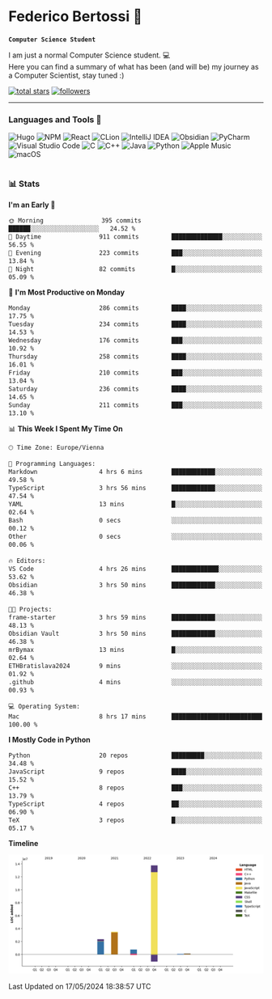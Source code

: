 # Federico Bertossi 🚀

**`Computer Science Student`**

[//]: # (Thanks to @ForrestKnight for the inspiration.)

<!-- TODO: Insert a banner image -->

I am just a normal Computer Science student. 💻 </br>
Here you can find a summary of what has been (and will be) my journey as a Computer Scientist, stay tuned :)

   <p>
      <a href="https://github.com/mrBymax?tab=repositories&sort=stargazers">
         <img alt="total stars" title="Total stars on GitHub" src="https://custom-icon-badges.demolab.com/github/stars/mrBymax?color=55960c&style=for-the-badge&labelColor=488207&logo=star"/></a>
<a href="https://github.com/mrBymax?tab=followers">
         <img alt="followers" title="Follow me on Github" src="https://custom-icon-badges.demolab.com/github/followers/mrBymax?color=236ad3&labelColor=1155ba&style=for-the-badge&logo=person-add&label=Follow&logoColor=white"/></a>
   </p>

---

<!-- TODO: Insert a GIF -->
### Languages and Tools 🧰

<!-- TODO: Change it with shields -->
![Hugo](https://img.shields.io/badge/Hugo-black.svg?style=for-the-badge&logo=Hugo)
![NPM](https://img.shields.io/badge/NPM-%23CB3837.svg?style=for-the-badge&logo=npm&logoColor=white)
![React](https://img.shields.io/badge/react-%2320232a.svg?style=for-the-badge&logo=react&logoColor=%2361DAFB)
![CLion](https://img.shields.io/badge/CLion-black?style=for-the-badge&logo=clion&logoColor=white)
![IntelliJ IDEA](https://img.shields.io/badge/IntelliJIDEA-000000.svg?style=for-the-badge&logo=intellij-idea&logoColor=white)
![Obsidian](https://img.shields.io/badge/Obsidian-%23483699.svg?style=for-the-badge&logo=obsidian&logoColor=white)
![PyCharm](https://img.shields.io/badge/pycharm-143?style=for-the-badge&logo=pycharm&logoColor=black&color=black&labelColor=green)
![Visual Studio Code](https://img.shields.io/badge/Visual%20Studio%20Code-0078d7.svg?style=for-the-badge&logo=visual-studio-code&logoColor=white)
![C](https://img.shields.io/badge/c-%2300599C.svg?style=for-the-badge&logo=c&logoColor=white)
![C++](https://img.shields.io/badge/c++-%2300599C.svg?style=for-the-badge&logo=c%2B%2B&logoColor=white)
![Java](https://img.shields.io/badge/java-%23ED8B00.svg?style=for-the-badge&logo=openjdk&logoColor=white)
![Python](https://img.shields.io/badge/python-3670A0?style=for-the-badge&logo=python&logoColor=ffdd54)
![Apple Music](https://img.shields.io/badge/Apple_Music-9933CC?style=for-the-badge&logo=apple-music&logoColor=white)
![macOS](https://img.shields.io/badge/mac%20os-000000?style=for-the-badge&logo=macos&logoColor=F0F0F0)


#

### 📊 Stats

<!-- ![My GitHub stats](https://github-readme-stats.vercel.app/api?username=mrBymax&show_icons=true&theme=dracula) -->


<!--START_SECTION:waka-->
**I'm an Early 🐤** 

```text
🌞 Morning                395 commits         ██████░░░░░░░░░░░░░░░░░░░   24.52 % 
🌆 Daytime                911 commits         ██████████████░░░░░░░░░░░   56.55 % 
🌃 Evening                223 commits         ███░░░░░░░░░░░░░░░░░░░░░░   13.84 % 
🌙 Night                  82 commits          █░░░░░░░░░░░░░░░░░░░░░░░░   05.09 % 
```
📅 **I'm Most Productive on Monday** 

```text
Monday                   286 commits         ████░░░░░░░░░░░░░░░░░░░░░   17.75 % 
Tuesday                  234 commits         ████░░░░░░░░░░░░░░░░░░░░░   14.53 % 
Wednesday                176 commits         ███░░░░░░░░░░░░░░░░░░░░░░   10.92 % 
Thursday                 258 commits         ████░░░░░░░░░░░░░░░░░░░░░   16.01 % 
Friday                   210 commits         ███░░░░░░░░░░░░░░░░░░░░░░   13.04 % 
Saturday                 236 commits         ████░░░░░░░░░░░░░░░░░░░░░   14.65 % 
Sunday                   211 commits         ███░░░░░░░░░░░░░░░░░░░░░░   13.10 % 
```


📊 **This Week I Spent My Time On** 

```text
🕑︎ Time Zone: Europe/Vienna

💬 Programming Languages: 
Markdown                 4 hrs 6 mins        ████████████░░░░░░░░░░░░░   49.58 % 
TypeScript               3 hrs 56 mins       ████████████░░░░░░░░░░░░░   47.54 % 
YAML                     13 mins             █░░░░░░░░░░░░░░░░░░░░░░░░   02.64 % 
Bash                     0 secs              ░░░░░░░░░░░░░░░░░░░░░░░░░   00.12 % 
Other                    0 secs              ░░░░░░░░░░░░░░░░░░░░░░░░░   00.06 % 

🔥 Editors: 
VS Code                  4 hrs 26 mins       █████████████░░░░░░░░░░░░   53.62 % 
Obsidian                 3 hrs 50 mins       ████████████░░░░░░░░░░░░░   46.38 % 

🐱‍💻 Projects: 
frame-starter            3 hrs 59 mins       ████████████░░░░░░░░░░░░░   48.13 % 
Obsidian Vault           3 hrs 50 mins       ████████████░░░░░░░░░░░░░   46.38 % 
mrBymax                  13 mins             █░░░░░░░░░░░░░░░░░░░░░░░░   02.64 % 
ETHBratislava2024        9 mins              ░░░░░░░░░░░░░░░░░░░░░░░░░   01.92 % 
.github                  4 mins              ░░░░░░░░░░░░░░░░░░░░░░░░░   00.93 % 

💻 Operating System: 
Mac                      8 hrs 17 mins       █████████████████████████   100.00 % 
```

**I Mostly Code in Python** 

```text
Python                   20 repos            █████████░░░░░░░░░░░░░░░░   34.48 % 
JavaScript               9 repos             ████░░░░░░░░░░░░░░░░░░░░░   15.52 % 
C++                      8 repos             ███░░░░░░░░░░░░░░░░░░░░░░   13.79 % 
TypeScript               4 repos             ██░░░░░░░░░░░░░░░░░░░░░░░   06.90 % 
TeX                      3 repos             █░░░░░░░░░░░░░░░░░░░░░░░░   05.17 % 
```



**Timeline**

![Lines of Code chart](https://raw.githubusercontent.com/mrBymax/mrBymax/main/assets/bar_graph.png)


 Last Updated on 17/05/2024 18:38:57 UTC
<!--END_SECTION:waka-->


[linkedin]: https://linkedin.com/federico-bertossi
[website]:  https://www.federicobertossi.com

</details>
